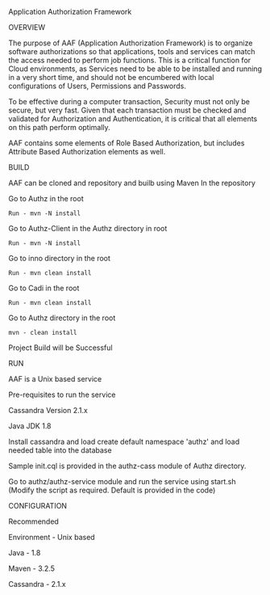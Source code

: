 
Application Authorization Framework 

  OVERVIEW

The purpose of AAF (Application Authorization Framework) is to organize software authorizations so that applications, tools and services can match the access needed to perform job functions.  This is a critical function for Cloud environments, as Services need to be able to be installed and running in a very short time, and should not be encumbered with local configurations of Users, Permissions and Passwords.

To be effective during a computer transaction, Security must not only be secure, but very fast. Given that each transaction must be checked and validated for Authorization and Authentication, it is critical that all elements on this path perform optimally.

AAF contains some elements of Role Based Authorization, but includes Attribute Based Authorization elements as well.  
 
 

  BUILD  
 
AAF can be cloned and repository and builb using Maven 
In the repository 

Go to Authz in the root

	Run - mvn -N install
Go to Authz-Client in the Authz directory in root

	Run - mvn -N install
Go to inno directory in the root

	Run - mvn clean install
Go to Cadi in the root 

	Run - mvn clean install
Go to Authz directory in the root 

	mvn - clean install
Project Build will be Successful




  RUN 

AAF is a Unix based service 

Pre-requisites to run the service

Cassandra Version 2.1.x

Java JDK 1.8

Install cassandra and load create default namespace 'authz' and load needed table into the database

Sample init.cql is provided in the authz-cass module of Authz directory.

Go to authz/authz-service module and run the service using start.sh (Modify the script as required. Default is provided in the code)
 

 
  CONFIGURATION 

Recommended 

Environment - Unix based

Java - 1.8

Maven - 3.2.5 

Cassandra - 2.1.x

 
 
